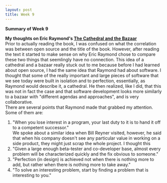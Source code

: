 ```yaml
---
layout: post
title: Week 9
---
```


**Summary of Week 9**  

**My thoughts on Eric Raymond's [The Cathedral and the Bazaar](http://www.catb.org/~esr/writings/cathedral-bazaar/cathedral-bazaar/index.html)**  
Prior to actually reading the book, I was confused on what the correlation was between open source and the title of the book. However, after reading the text it started to make sense on why Eric Raymond chose to compare these two things that seemlingly have no connection. This idea of a cathedral and a bazaar really stuck out to me because before I had learned about open source, I had the same idea that Raymond had about software. I thought that some of the really important and large pieces of software that we see today were built in isolation and to perfection, essentially, as Raymond would describe it, a cathedral. He then realized, like I did, that this was not in fact the case and that software development looks more similarly to a bazaar with "different agendas and approaches", and is very collaborative.  
There are several points that Raymond made that grabbed my attention. Some of them are:  
1. "When you lose interest in a program, your last duty to it is to hand it off to a competent successor."  
We spoke about a similar idea when Bill Reyner visited, however, he said that when his company doesn't see any particular value in working on a side product, they might just scrap the whole project. I thought this
2. "Given a large enough beta-tester and co-developer base, almost every problem will be characterized quickly and the fix obvious to someone."
3. "Perfection (in design) is achieved not when there is nothing more to add, but rather when there is nothing more to take away."
4. "To solve an interesting problem, start by finding a problem that is interesting to you."  
